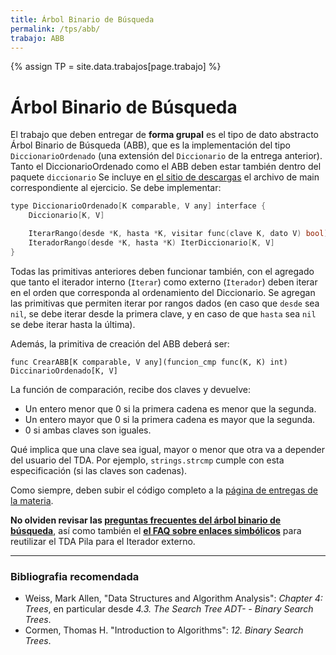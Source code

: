 ```yaml
---
title: Árbol Binario de Búsqueda
permalink: /tps/abb/
trabajo: ABB
---
```

{% assign TP = site.data.trabajos[page.trabajo] %}

Árbol Binario de Búsqueda
=========================

El trabajo que deben entregar de **forma grupal** es el tipo de dato abstracto Árbol Binario de Búsqueda (ABB), que es la implementación del tipo `DiccionarioOrdenado` (una extensión del `Diccionario` de la entrega anterior). 
Tanto el DiccionarioOrdenado como el ABB deben estar también dentro del paquete `diccionario`
Se incluye en [el sitio de descargas]({{site.skel}}) el archivo de main correspondiente al ejercicio. Se debe implementar:

``` cpp
type DiccionarioOrdenado[K comparable, V any] interface {
	Diccionario[K, V]

	IterarRango(desde *K, hasta *K, visitar func(clave K, dato V) bool)
	IteradorRango(desde *K, hasta *K) IterDiccionario[K, V]
}

```

Todas las primitivas anteriores deben funcionar también, con el agregado que tanto el iterador interno (`Iterar`) como externo (`Iterador`) deben iterar en el orden que corresponda al ordenamiento del Diccionario. Se agregan las primitivas que permiten iterar por rangos dados (en caso que `desde` sea `nil`, se debe iterar desde la primera clave, y en caso de que `hasta` sea `nil` se debe iterar hasta la última). 

Además, la primitiva de creación del ABB deberá ser: 
```golang
func CrearABB[K comparable, V any](funcion_cmp func(K, K) int) DiccinarioOrdenado[K, V]
```

La función de comparación, recibe dos claves y devuelve:
* Un entero menor que 0 si la primera cadena es menor que la segunda.
* Un entero mayor que 0 si la primera cadena es mayor que la segunda.
* 0 si ambas claves son iguales.

Qué implica que una clave sea igual, mayor o menor que otra va a depender del usuario del TDA.
Por ejemplo, `strings.strcmp` cumple con esta especificación (si las claves son cadenas).

Como siempre, deben subir el código completo a la [página de entregas de la materia]({{site.entregas}}).

**No olviden revisar las [preguntas frecuentes del árbol binario de búsqueda](/algo2/faq/abb)**, así como también el
**[el FAQ sobre enlaces simbólicos](faq/symlink.md)** para reutilizar el TDA Pila para el Iterador externo. 

---
### Bibliografia recomendada
* Weiss, Mark Allen, "Data Structures and Algorithm Analysis": *Chapter 4: Trees*, en particular desde *4.3. The Search Tree ADT- - Binary Search Trees*.
* Cormen, Thomas H. "Introduction to Algorithms": *12. Binary Search Trees*.

